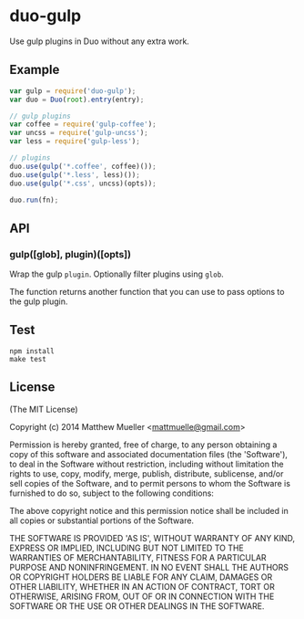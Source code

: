 
# duo-gulp

  Use gulp plugins in Duo without any extra work.

## Example

```js
var gulp = require('duo-gulp');
var duo = Duo(root).entry(entry);

// gulp plugins
var coffee = require('gulp-coffee');
var uncss = require('gulp-uncss');
var less = require('gulp-less');

// plugins
duo.use(gulp('*.coffee', coffee)());
duo.use(gulp('*.less', less)());
duo.use(gulp('*.css', uncss)(opts));

duo.run(fn);
```

## API

### gulp([glob], plugin)([opts])

Wrap the gulp `plugin`. Optionally filter plugins using `glob`.

The function returns another function that you can use to pass options to the gulp plugin.

## Test

```
npm install
make test
```

## License

(The MIT License)

Copyright (c) 2014 Matthew Mueller &lt;mattmuelle@gmail.com&gt;

Permission is hereby granted, free of charge, to any person obtaining
a copy of this software and associated documentation files (the
'Software'), to deal in the Software without restriction, including
without limitation the rights to use, copy, modify, merge, publish,
distribute, sublicense, and/or sell copies of the Software, and to
permit persons to whom the Software is furnished to do so, subject to
the following conditions:

The above copyright notice and this permission notice shall be
included in all copies or substantial portions of the Software.

THE SOFTWARE IS PROVIDED 'AS IS', WITHOUT WARRANTY OF ANY KIND,
EXPRESS OR IMPLIED, INCLUDING BUT NOT LIMITED TO THE WARRANTIES OF
MERCHANTABILITY, FITNESS FOR A PARTICULAR PURPOSE AND NONINFRINGEMENT.
IN NO EVENT SHALL THE AUTHORS OR COPYRIGHT HOLDERS BE LIABLE FOR ANY
CLAIM, DAMAGES OR OTHER LIABILITY, WHETHER IN AN ACTION OF CONTRACT,
TORT OR OTHERWISE, ARISING FROM, OUT OF OR IN CONNECTION WITH THE
SOFTWARE OR THE USE OR OTHER DEALINGS IN THE SOFTWARE.
